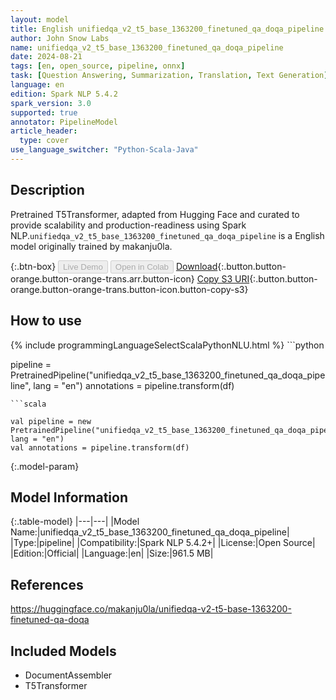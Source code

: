 ```yaml
---
layout: model
title: English unifiedqa_v2_t5_base_1363200_finetuned_qa_doqa_pipeline pipeline T5Transformer from makanju0la
author: John Snow Labs
name: unifiedqa_v2_t5_base_1363200_finetuned_qa_doqa_pipeline
date: 2024-08-21
tags: [en, open_source, pipeline, onnx]
task: [Question Answering, Summarization, Translation, Text Generation]
language: en
edition: Spark NLP 5.4.2
spark_version: 3.0
supported: true
annotator: PipelineModel
article_header:
  type: cover
use_language_switcher: "Python-Scala-Java"
---
```


## Description

Pretrained T5Transformer, adapted from Hugging Face and curated to provide scalability and production-readiness using Spark NLP.`unifiedqa_v2_t5_base_1363200_finetuned_qa_doqa_pipeline` is a English model originally trained by makanju0la.

{:.btn-box}
<button class="button button-orange" disabled>Live Demo</button>
<button class="button button-orange" disabled>Open in Colab</button>
[Download](https://s3.amazonaws.com/auxdata.johnsnowlabs.com/public/models/unifiedqa_v2_t5_base_1363200_finetuned_qa_doqa_pipeline_en_5.4.2_3.0_1724242130462.zip){:.button.button-orange.button-orange-trans.arr.button-icon}
[Copy S3 URI](s3://auxdata.johnsnowlabs.com/public/models/unifiedqa_v2_t5_base_1363200_finetuned_qa_doqa_pipeline_en_5.4.2_3.0_1724242130462.zip){:.button.button-orange.button-orange-trans.button-icon.button-copy-s3}

## How to use



<div class="tabs-box" markdown="1">
{% include programmingLanguageSelectScalaPythonNLU.html %}
```python

pipeline = PretrainedPipeline("unifiedqa_v2_t5_base_1363200_finetuned_qa_doqa_pipeline", lang = "en")
annotations =  pipeline.transform(df)   

```
```scala

val pipeline = new PretrainedPipeline("unifiedqa_v2_t5_base_1363200_finetuned_qa_doqa_pipeline", lang = "en")
val annotations = pipeline.transform(df)

```
</div>

{:.model-param}
## Model Information

{:.table-model}
|---|---|
|Model Name:|unifiedqa_v2_t5_base_1363200_finetuned_qa_doqa_pipeline|
|Type:|pipeline|
|Compatibility:|Spark NLP 5.4.2+|
|License:|Open Source|
|Edition:|Official|
|Language:|en|
|Size:|961.5 MB|

## References

https://huggingface.co/makanju0la/unifiedqa-v2-t5-base-1363200-finetuned-qa-doqa

## Included Models

- DocumentAssembler
- T5Transformer